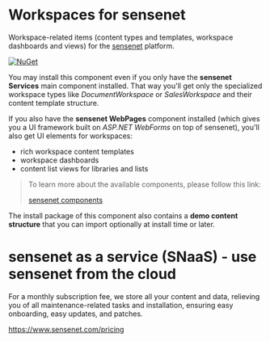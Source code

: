# Workspaces for sensenet
Workspace-related items (content types and templates, workspace dashboards and views) for the [sensenet](https://github.com/SenseNet/sensenet) platform.

[![NuGet](https://img.shields.io/nuget/v/SenseNet.Workspaces.Install.svg)](https://www.nuget.org/packages/SenseNet.Workspaces.Install)

You may install this component even if you only have the **sensenet Services** main component installed. That way you'll get only the specialized workspace types like *DocumentWorkspace* or *SalesWorkspace* and their content template structure.

If you also have the **sensenet WebPages** component installed (which gives you a UI framework built on *ASP.NET WebForms* on top of sensenet), you'll also get UI elements for workspaces:

- rich workspace content templates
- workspace dashboards
- content list views for libraries and lists

> To learn more about the available components, please follow this link:
>
> [sensenet components](https://github.com/SenseNet/sensenet.github.io/blob/master/_docs/sensenet-components.md)

The install package of this component also contains a **demo content structure** that you can import optionally at install time or later.

# sensenet as a service (SNaaS) - use sensenet from the cloud

For a monthly subscription fee, we store all your content and data, relieving you of all maintenance-related tasks and installation, ensuring easy onboarding, easy updates, and patches.

https://www.sensenet.com/pricing
